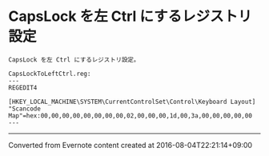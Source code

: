 # CapsLock を左 Ctrl にするレジストリ設定
```
CapsLock を左 Ctrl にするレジストリ設定。

CapsLockToLeftCtrl.reg:
---
REGEDIT4

[HKEY_LOCAL_MACHINE\SYSTEM\CurrentControlSet\Control\Keyboard Layout]
"Scancode Map"=hex:00,00,00,00,00,00,00,00,02,00,00,00,1d,00,3a,00,00,00,00,00
---
```

------------------------------------------------------------------------

Converted from Evernote content created at 2016-08-04T22:21:14+09:00